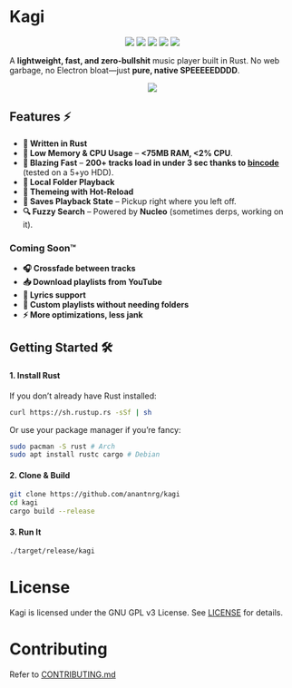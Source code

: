 # Kagi

<p align="center">
  <img src="https://img.shields.io/github/languages/top/anantnrg/kagi?style=for-the-badge"/>
  <img src="https://img.shields.io/github/commit-activity/m/anantnrg/kagi?style=for-the-badge"/>
  <img src="https://img.shields.io/github/stars/anantnrg/kagi?style=for-the-badge"/>
  <img src="https://img.shields.io/github/watchers/anantnrg/kagi.svg?style=for-the-badge"/>
  <img src="https://img.shields.io/github/license/anantnrg/kagi?style=for-the-badge"/>
</p>

A **lightweight, fast, and zero-bullshit** music player built in Rust. No web garbage, no Electron bloat—just **pure, native SPEEEEEDDDD**.

<p align=center>
    <img src="https://github.com/anantnrg/kagi/blob/docs/readme/assets/showcase.png" />
</p>

## **Features** ⚡

- **🦀 Written in Rust**
- **🧠 Low Memory & CPU Usage** – **<75MB RAM, <2% CPU**.
- **🚀 Blazing Fast** – **200+ tracks load in under 3 sec thanks to [bincode](https://github.com/bincode-org/bincode)** (tested on a 5+yo HDD).
- **📂 Local Folder Playback**
- **🎨 Themeing with Hot-Reload**
- **🔄 Saves Playback State** – Pickup right where you left off.
- **🔍 Fuzzy Search** – Powered by **Nucleo** (sometimes derps, working on it).

### **Coming Soon™**

- **🎧 Crossfade between tracks**
- **📥 Download playlists from YouTube**
- **📝 Lyrics support**
- **📜 Custom playlists without needing folders**
- **⚡ More optimizations, less jank**

## **Getting Started** 🛠️

#### **1. Install Rust**

If you don’t already have Rust installed:

```sh
curl https://sh.rustup.rs -sSf | sh
```
Or use your package manager if you’re fancy:

```sh
sudo pacman -S rust # Arch
sudo apt install rustc cargo # Debian
```

#### **2. Clone & Build**
```sh
git clone https://github.com/anantnrg/kagi
cd kagi
cargo build --release
```

#### **3. Run It**

```sh
./target/release/kagi
```

# License

Kagi is licensed under the GNU GPL v3 License. See [LICENSE](https://github.com/anantnrg/kagi/tree/main/LICENSE) for details.

# Contributing

Refer to [CONTRIBUTING.md](https://github.com/anantnrg/kagi/tree/main/CONTRIBUTING.md)
